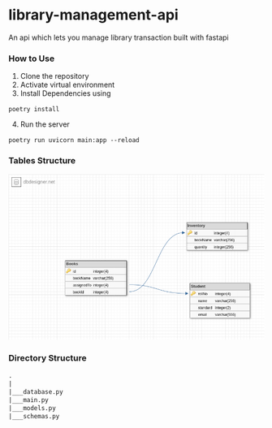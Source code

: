 # library-management-api
An api which lets you manage library transaction built with fastapi

### How to Use
1. Clone the repository
2. Activate virtual environment
3. Install Dependencies using

```
poetry install
```
4. Run the server

```
poetry run uvicorn main:app --reload
```

### Tables Structure

![alt text](https://github.com/adii21-Ux/library-management-api/blob/master/schema.png)

### Directory Structure

```
.
|
|___database.py
|___main.py
|___models.py
|___schemas.py
```
